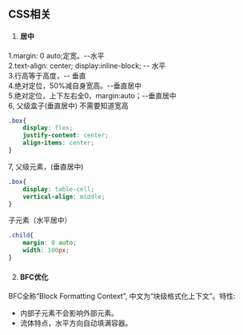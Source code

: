 ## CSS相关

1. #### 居中

1.margin: 0 auto;定宽。--水平  
2.text-align: center; display:inline-block; -- 水平  
3.行高等于高度，-- 垂直  
4.绝对定位，50%减自身宽高。--垂直居中  
5.绝对定位，上下左右全0，margin:auto；--垂直居中  
6, 父级盒子(垂直居中) 不需要知道宽高  

```css
.box{
    display: flex;
    justify-content: center;
    align-items: center;
}   
```

7, 父级元素，(垂直居中)

```css
.box{
    display: table-cell;
    vertical-align: middle;
}
```

子元素（水平居中）

```css
.child{
    margin: 0 auto;
    width: 100px;
}
```



2. #### BFC优化

BFC全称”Block Formatting Context”, 中文为“块级格式化上下文”。特性:

- 内部子元素不会影响外部元素。
- 流体特点，水平方向自动填满容器。

